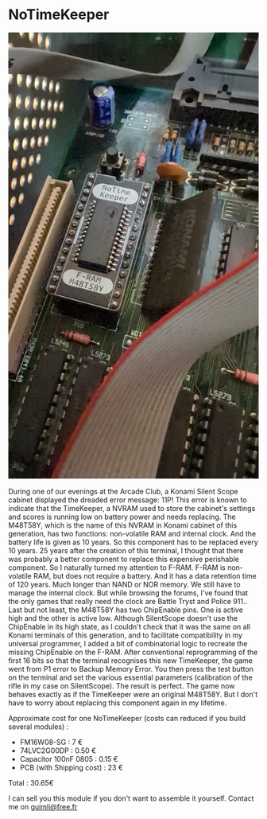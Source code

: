 # NoTimeKeeper

![Photo-01](https://github.com/Guimli/NoTimeKeeper/blob/main/Images/OnKonamiBoard.jpg)

During one of our evenings at the Arcade Club, a Konami Silent Scope cabinet displayed the dreaded error message: 11P!
This error is known to indicate that the TimeKeeper, a NVRAM used to store the cabinet's settings and scores is running low on battery power and needs replacing.
The M48T58Y, which is the name of this NVRAM in Konami cabinet of this generation, has two functions: non-volatile RAM and internal clock. And the battery life is given as 10 years. So this component has to be replaced every 10 years.
25 years after the creation of this terminal, I thought that there was probably a better component to replace this expensive perishable component. So I naturally turned my attention to F-RAM. F-RAM is non-volatile RAM, but does not require a battery. And it has a data retention time of 120 years. Much longer than NAND or NOR memory. We still have to manage the internal clock. But while browsing the forums, I've found that the only games that really need the clock are Battle Tryst and Police 911.. Last but not least, the M48T58Y has two ChipEnable pins. One is active high and the other is active low. Although SilentScope doesn't use the ChipEnable in its high state, as I couldn't check that it was the same on all Konami terminals of this generation, and to facilitate compatibility in my universal programmer, I added a bit of combinatorial logic to recreate the missing ChipEnable on the F-RAM.
After conventional reprogramming of the first 16 bits so that the terminal recognises this new TimeKeeper, the game went from P1 error to Backup Memory Error. You then press the test button on the terminal and set the various essential parameters (calibration of the rifle in my case on SilentScope).
The result is perfect. The game now behaves exactly as if the TimeKeeper were an original M48T58Y. But I don't have to worry about replacing this component again in my lifetime.

Approximate cost for one NoTimeKeeper (costs can reduced if you build several modules) :

- FM16W08-SG : 7 €
- 74LVC2G00DP : 0.50 €
- Capacitor 100nF 0805 : 0.15 €
- PCB (with Shipping cost) : 23 €

Total : 30.65€

I can sell you this module if you don't want to assemble it yourself. Contact me on guimli@free.fr
